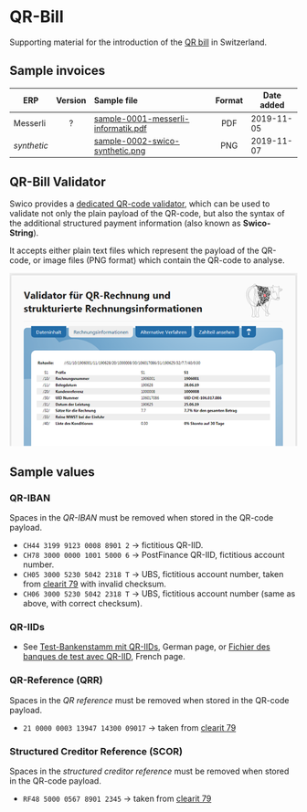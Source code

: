 # QR-Bill

Supporting material for the introduction of the [QR bill](https://www.swiss-qr-invoice.org) in Switzerland.

## Sample invoices

| ERP         | Version | Sample file                                                                         | Format | Date added |
| ----------- |:-------:| :---------------------------------------------------------------------------------- | :----: | ---------- |
| Messerli    | ?       | [sample-0001-messerli-informatik.pdf](invoices/sample-0001-messerli-informatik.pdf) |  PDF   | 2019-11-05 |
| _synthetic_ |         | [sample-0002-swico-synthetic.png](invoices/sample-0002-swico-synthetic.png)         |  PNG   | 2019-11-07 |

## QR-Bill Validator

Swico provides a [dedicated QR-code validator](https://www.swiss-qr-invoice.org/validator),
which can be used to validate not only the plain payload of the QR-code, but also the
syntax of the additional structured payment information (also known as **Swico-String**).

It accepts either plain text files which represent the payload of the QR-code, or image
files (PNG format) which contain the QR-code to analyse.

[![Swico QR Validator](web/figure-qr-validator-1.png)](https://www.swiss-qr-invoice.org/validator)

## Sample values

### QR-IBAN

Spaces in the _QR-IBAN_ must be removed when stored in the QR-code payload.

- `CH44 3199 9123 0008 8901 2` &rarr; fictitious QR-IID.
- `CH78 3000 0000 1001 5000 6` &rarr; PostFinance QR-IID, fictitious account number.
- `CH05 3000 5230 5042 2318 T` &rarr; UBS, fictitious account number, taken from [clearit 79](https://www.six-group.com/interbank-clearing/dam/downloads/de/clearit/79/edition.pdf) with invalid checksum.
- `CH06 3000 5230 5042 2318 T` &rarr; UBS, fictitious account number (same as above, with correct checksum).

### QR-IIDs

- See [Test-Bankenstamm mit QR-IIDs](https://www.paymentstandards.ch/de/shared/communication-grid/bankenstamm.html), German page, or [Fichier des banques de test avec QR-IID](https://www.paymentstandards.ch/fr/shared/communication-grid/bankenstamm.html), French page.

### QR-Reference (QRR)

Spaces in the _QR reference_ must be removed when stored in the QR-code payload.

- `21 0000 0003 13947 14300 09017` &rarr; taken from [clearit 79](https://www.six-group.com/interbank-clearing/dam/downloads/de/clearit/79/edition.pdf)

### Structured Creditor Reference (SCOR)

Spaces in the _structured creditor reference_ must be removed when stored in the QR-code payload.

- `RF48 5000 0567 8901 2345` &rarr; taken from [clearit 79](https://www.six-group.com/interbank-clearing/dam/downloads/de/clearit/79/edition.pdf)
